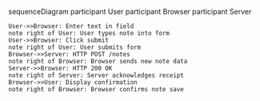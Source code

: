 sequenceDiagram
    participant User
    participant Browser
    participant Server

    User->>Browser: Enter text in field
    note right of User: User types note into form
    User->>Browser: Click submit
    note right of User: User submits form
    Browser->>Server: HTTP POST /notes
    note right of Browser: Browser sends new note data
    Server->>Browser: HTTP 200 OK
    note right of Server: Server acknowledges receipt
    Browser->>User: Display confirmation
    note right of Browser: Browser confirms note save
